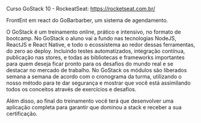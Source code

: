 Curso GoStack 10 - RockeatSeat: https://rocketseat.com.br/

FrontEnt em react do GoBarbarber, um sistema de agendamento.

O GoStack é um treinamento online, prático e intensivo, no formato de bootcamp. No GoStack o aluno vai a fundo nas tecnologias NodeJS, ReactJS e React Native, e todo o ecossistema ao redor dessas ferramentas, do zero ao deploy. Incluindo testes automatizados, integração contínua, publicação nas stores, e todas as bibliotecas e frameworks importantes para quem deseja ficar pronto para os desafios do mundo real e se destacar no mercado de trabalho. No GoStack os módulos são liberados semana a semana de acordo com o cronograma da turma, utilizando o nosso método para te dar segurança e mostrar que você está assimilando todos os conceitos através de exercícios e desafios. 

Além disso, ao final do treinamento você terá que desenvolver uma aplicação completa para garantir que dominou a stack e receber a sua certificação.


